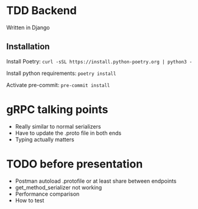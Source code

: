 # TDD Backend

Written in Django

## Installation

Install Poetry:
`curl -sSL https://install.python-poetry.org | python3 -`

Install python requirements:
`poetry install`

Activate pre-commit:
`pre-commit install`


# gRPC talking points
- Really similar to normal serializers
- Have to update the .proto file in both ends
- Typing actually matters

# TODO before presentation
- Postman autoload .protofile or at least share between endpoints
- get_method_serializer not working
- Performance comparison
- How to test
